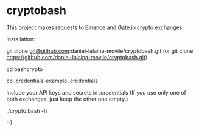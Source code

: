 # cryptobash

This project makes requests to Binance and Gate.io crypto exchanges.

Installation:

git clone git@github.com:daniel-lalaina-movile/cryptobash.git  (or git clone https://github.com/daniel-lalaina-movile/cryptobash.git)

cd bashcrypto

cp .credentials-example .credentials

Include your API keys and secrets in .credentials (If you use only one of both exchanges, just keep the other one empty.)

./crypto.bash -h

:-)
